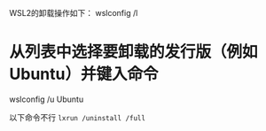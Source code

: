 WSL2的卸载操作如下：
wslconfig /l
# 从列表中选择要卸载的发行版（例如Ubuntu）并键入命令
wslconfig /u Ubuntu

以下命令不行
`lxrun /uninstall /full`